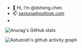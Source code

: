 - 👋 Hi, I’m @dsheng.chen
- 📫 sexluna@outlook.com
-


![Anurag's GitHub stats](https://github-readme-stats.vercel.app/api?username=sexjun)


<!-- ![Top Langs](https://github-readme-stats.vercel.app/api/top-langs/?username=sexjun) -->

<!-- ![trophy](https://github-profile-trophy.vercel.app/?username=sexjun) -->

<!-- ![visitors](https://visitor-badge.glitch.me/badge?sexjun=page.id&left_color=green&right_color=red) -->

![Ashutosh's github activity graph](https://github-readme-activity-graph.vercel.app/graph?username=sexjun)
<!-- ![GitHub Streak](https://streak-stats.demolab.com/?user=sexjun) -->


<!---
sexjun/sexjun is a ✨ special ✨ repository because its `README.md` (this file) appears on your GitHub profile.
You can click the Preview link to take a look at your changes.
--->

